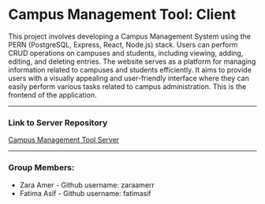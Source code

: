 # Campus Management Tool: Client

This project involves developing a Campus Management System using the PERN (PostgreSQL, Express, React, Node.js) stack. Users can perform CRUD operations on campuses and students, including viewing, adding, editing, and deleting entries. The website serves as a platform for managing information related to campuses and students efficiently. It aims to provide users with a visually appealing and user-friendly interface where they can easily perform various tasks related to campus administration. This is the frontend of the application. 

----------

### Link to Server Repository
[Campus Management Tool Server](https://github.com/zaraamerr/campus-management-tool-server)

----------
### Group Members:
*	Zara Amer - Github username: zaraamerr
*	Fatima Asif - Github username: fatimasif

